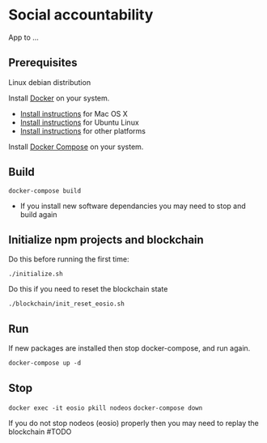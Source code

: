 # Social accountability

App to ...

## Prerequisites

Linux debian distribution

Install [Docker](https://www.docker.com/) on your system.

* [Install instructions](https://docs.docker.com/installation/mac/) for Mac OS X
* [Install instructions](https://docs.docker.com/installation/ubuntulinux/) for Ubuntu Linux
* [Install instructions](https://docs.docker.com/installation/) for other platforms

Install [Docker Compose](http://docs.docker.com/compose/) on your system.

## Build

`docker-compose build`

* If you install new software dependancies you may need to stop and build again

## Initialize npm projects and blockchain

Do this before running the first time:

`./initialize.sh`

Do this if you need to reset the blockchain state

`./blockchain/init_reset_eosio.sh`

## Run

If new packages are installed then stop docker-compose, and run again.

`docker-compose up -d`

## Stop

`docker exec -it eosio pkill nodeos`
`docker-compose down`

If you do not stop nodeos (eosio) properly then you may need to replay the blockchain #TODO